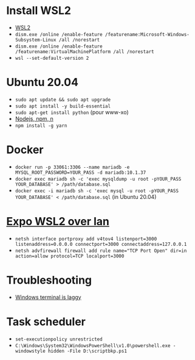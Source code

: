 # Install WSL2
- [WSL2](https://docs.microsoft.com/fr-fr/windows/wsl/install-win10)
- `dism.exe /online /enable-feature /featurename:Microsoft-Windows-Subsystem-Linux /all /norestart`
- `dism.exe /online /enable-feature /featurename:VirtualMachinePlatform /all /norestart`
- `wsl --set-default-version 2`

# Ubuntu 20.04
- `sudo apt update && sudo apt upgrade`
- `sudo apt install -y build-essential`
- `sudo apt-get install python` (pour www-xo)
- [Nodejs, npm, n](https://www.npmjs.com/package/n#installation)
- `npm install -g yarn`

# Docker
- `docker run -p 33061:3306 --name mariadb -e MYSQL_ROOT_PASSWORD=YOUR_PASS -d mariadb:10.1.37`
- `docker exec mariadb sh -c 'exec mysqldump -u root -pYOUR_PASS YOUR_DATABASE' > /path/database.sql`
- `docker exec -i mariadb sh -c 'exec mysql -u root -pYOUR_PASS YOUR_DATABASE' < /path/database.sql` (in Ubuntu 20.04)

# [Expo WSL2 over lan](https://stackoverflow.com/questions/61002681/connecting-to-wsl2-server-via-local-network)
- `netsh interface portproxy add v4tov4 listenport=3000 listenaddress=0.0.0.0 connectport=3000 connectaddress=127.0.0.1`
- `netsh advfirewall firewall add rule name="TCP Port Open" dir=in action=allow protocol=TCP localport=3000`

# Troubleshooting
- [Windows terminal is laggy](https://github.com/microsoft/terminal/issues/649#issuecomment-736124145)


# Task scheduler
- `set-executionpolicy unrestricted`
- `C:\Windows\System32\WindowsPowerShell\v1.0\powershell.exe -windowstyle hidden -File D:\scriptbkp.ps1`
